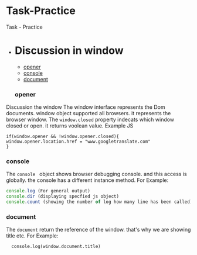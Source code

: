 # Task-Practice
Task - Practice

- # Discussion in window
  - [opener](#opener)
  - [console](#console)
  - [document](#document)


  ### opener
Discussion the window The window interface represents the Dom documents. window object supported all browsers. it represents the browser window.
The `window.closed` property indecats which window closed or open. it returns voolean value. Example JS
```
if(window.opener && !window.opener.closed){
window.opener.location.href = "www.googletranslate.com"
}
```

 ### console

The `console ` object shows browser debugging console. and this access is globally. the console has a different instance method. For Example: 
```js
console.log (For general output)
console.dir (displaying specfied js object)
console.count (showing the number of log how many line has been called)
```


### document

  The `document` return the reference of the window. that's why we are showing title etc. For Example:

```
  console.log(window.document.title)
```
